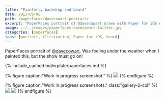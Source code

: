 ```yaml
---
title: "Painterly backdrop and beard"
date: 2013-08-05
path: /paperfaces/davecowart-portrait/
excerpt: "PaperFaces portrait of @davecowart drawn with Paper for iOS on an iPad."
image: ../../images/paperfaces-davecowart-twitter.jpg
categories: [paperfaces]
tags: [portrait, illustration, Paper for iOS, beard]
---
```


PaperFaces portrait of [@davecowart](https://twitter.com/davecowart). Was feeling under the weather when I painted this, but the show must go on!

{% include_cached boilerplate/paperfaces.md %}

{% figure caption:"Work in progress screenshot." %}
[![](../../images/paperfaces-davecowart-process-1-600.jpg)](../../images/paperfaces-davecowart-process-1-lg.jpg)
{% endfigure %}

{% figure caption:"Work in progress screenshots." class:"gallery-2-col" %}
[![](../../images/paperfaces-davecowart-process-2-600.jpg)](../../images/paperfaces-davecowart-process-2-lg.jpg)
[![](../../images/paperfaces-davecowart-process-3-600.jpg)](../../images/paperfaces-davecowart-process-3-lg.jpg)
{% endfigure %}
